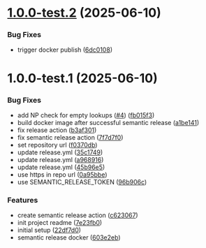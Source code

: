# [1.0.0-test.2](https://github.com/formcapture/form-backend/compare/v1.0.0-test.1...v1.0.0-test.2) (2025-06-10)


### Bug Fixes

* trigger docker publish ([6dc0108](https://github.com/formcapture/form-backend/commit/6dc01085dcf4ef6fa9713f590e874a5e9c6a8414))

# 1.0.0-test.1 (2025-06-10)


### Bug Fixes

* add NP check for empty lookups ([#4](https://github.com/formcapture/form-backend/issues/4)) ([fb015f3](https://github.com/formcapture/form-backend/commit/fb015f320ff08f4a2cb510abbc6212b5b51f0c64))
* build docker image after successful semantic release ([a1be141](https://github.com/formcapture/form-backend/commit/a1be141173ec96f2802d679487e39e80d685d4c4))
* fix release action ([b3af301](https://github.com/formcapture/form-backend/commit/b3af301decb12f42e2fa116179f9adeffda82c4b))
* fix semantic release action ([7f7d7f0](https://github.com/formcapture/form-backend/commit/7f7d7f00583c3ca3a85b338230a6b1a848ffbff3))
* set repository url ([f0370db](https://github.com/formcapture/form-backend/commit/f0370dbae63e8a2185c68ab36286d49a79bcfe21))
* update release.yml ([35c1749](https://github.com/formcapture/form-backend/commit/35c174944688af0b36edef8d8c3f5e68e4873d67))
* update release.yml ([a968916](https://github.com/formcapture/form-backend/commit/a9689167d57e71bd5b60bcad846132d738d448d6))
* update release.yml ([45b96e5](https://github.com/formcapture/form-backend/commit/45b96e5964728ec308a987bc94086cd1c4954ba8))
* use https in repo url ([0a95bbe](https://github.com/formcapture/form-backend/commit/0a95bbeb09e84ed72d9411dfe3742e8029097c4b))
* use SEMANTIC_RELEASE_TOKEN ([96b906c](https://github.com/formcapture/form-backend/commit/96b906c630c0198936fb1e997d9b513c09b6badc))


### Features

* create semantic release action ([c623067](https://github.com/formcapture/form-backend/commit/c623067e42425ad9334e6273ec30b9e86b5a4914))
* init project readme ([7e23fb0](https://github.com/formcapture/form-backend/commit/7e23fb0b345a8fab3453cf752d9668e535ca3a30))
* initial setup ([22df7d0](https://github.com/formcapture/form-backend/commit/22df7d04281ba40d25a82d087130e86e782b2282))
* semantic release docker ([603e2eb](https://github.com/formcapture/form-backend/commit/603e2eb071b6ac74732f93e76da2b89ac29dd4d2))
